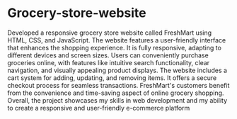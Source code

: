 # Grocery-store-website
Developed a responsive grocery store website called FreshMart using HTML, CSS, and JavaScript. The website features a user-friendly interface that enhances the shopping experience. It is fully responsive, adapting to different devices and screen sizes. Users can conveniently purchase groceries online, with features like intuitive search functionality, clear navigation, and visually appealing product displays. The website includes a cart system for adding, updating, and removing items. It offers a secure checkout process for seamless transactions. FreshMart's customers benefit from the convenience and time-saving aspect of online grocery shopping. Overall, the project showcases my skills in web development and my ability to create a responsive and user-friendly e-commerce platform

